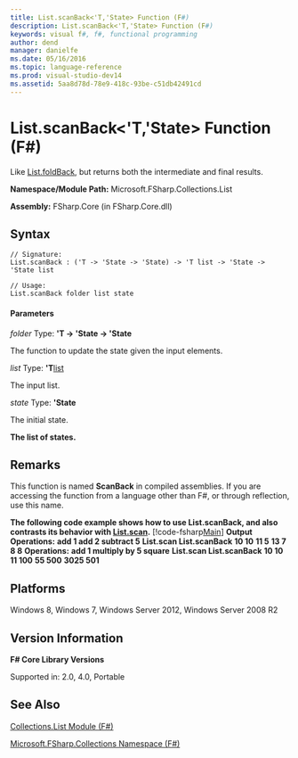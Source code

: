 ```yaml
---
title: List.scanBack<'T,'State> Function (F#)
description: List.scanBack<'T,'State> Function (F#)
keywords: visual f#, f#, functional programming
author: dend
manager: danielfe
ms.date: 05/16/2016
ms.topic: language-reference
ms.prod: visual-studio-dev14
ms.assetid: 5aa8d78d-78e9-418c-93be-c51db42491cd 
---
```


# List.scanBack<'T,'State> Function (F#)

Like [List.foldBack](http://msdn.microsoft.com/en-us/library/b9a58e66-efe1-445f-a90c-ac9ffb9d40c7), but returns both the intermediate and final results.

**Namespace/Module Path:** Microsoft.FSharp.Collections.List

**Assembly:** FSharp.Core (in FSharp.Core.dll)


## Syntax

```
// Signature:
List.scanBack : ('T -> 'State -> 'State) -> 'T list -> 'State -> 'State list

// Usage:
List.scanBack folder list state
```

#### Parameters
*folder*
Type: **'T -&gt; 'State -&gt; 'State**


The function to update the state given the input elements.


*list*
Type: **'T**[list](http://msdn.microsoft.com/en-us/library/c627b668-477b-4409-91ed-06d7f1b3e4a7)


The input list.


*state*
Type: **'State**


The initial state.



**The list of states.**
## Remarks
This function is named **ScanBack** in compiled assemblies. If you are accessing the function from a language other than F#, or through reflection, use this name.

**The following code example shows how to use List.scanBack, and also contrasts its behavior with [List.scan](http://msdn.microsoft.com/en-us/library/21f636db-885c-4a72-970e-e3841f33a1b8).**
[!code-fsharp[Main](snippets/fslists/snippet61.fs)]
**Output**
**Operations:**
**add 1  add 2  subtract 5**
**List.scan List.scanBack**
**10         10**
**11          5**
**13          7**
**8          8**
**Operations:**
**add 1  multiply by 5  square**
**List.scan List.scanBack**
**10         10**
**11        100**
**55        500**
**3025        501**
## Platforms
Windows 8, Windows 7, Windows Server 2012, Windows Server 2008 R2


## Version Information
**F# Core Library Versions**

Supported in: 2.0, 4.0, Portable




## See Also
[Collections.List Module &#40;F&#35;&#41;](Collections.List-Module-%5BFSharp%5D.md)

[Microsoft.FSharp.Collections Namespace &#40;F&#35;&#41;](Microsoft.FSharp.Collections-Namespace-%5BFSharp%5D.md)

